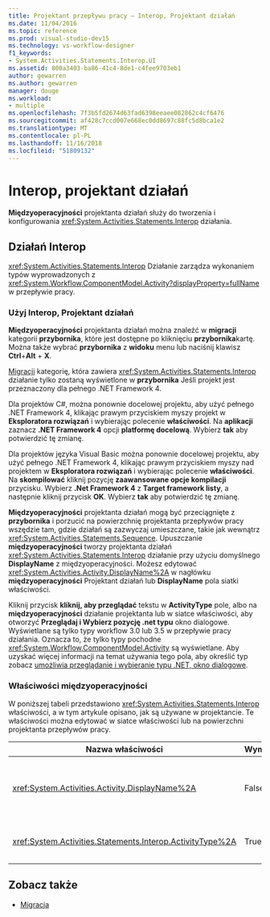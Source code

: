 ```yaml
---
title: Projektant przepływu pracy — Interop, Projektant działań
ms.date: 11/04/2016
ms.topic: reference
ms.prod: visual-studio-dev15
ms.technology: vs-workflow-designer
f1_keywords:
- System.Activities.Statements.Interop.UI
ms.assetid: 800a3403-ba86-41c4-8de1-c4fee9703eb1
author: gewarren
ms.author: gewarren
manager: douge
ms.workload:
- multiple
ms.openlocfilehash: 7f3b5fd2674d63fad6398eeaee082862c4cf6476
ms.sourcegitcommit: af428c7ccd007e668ec0dd8697c88fc5d8bca1e2
ms.translationtype: MT
ms.contentlocale: pl-PL
ms.lasthandoff: 11/16/2018
ms.locfileid: "51809132"
---
```

# <a name="interop-activity-designer"></a>Interop, projektant działań

**Międzyoperacyjności** projektanta działań służy do tworzenia i konfigurowania <xref:System.Activities.Statements.Interop> działania.

## <a name="the-interop-activity"></a>Działań Interop

<xref:System.Activities.Statements.Interop> Działanie zarządza wykonaniem typów wyprowadzonych z <xref:System.Workflow.ComponentModel.Activity?displayProperty=fullName> w przepływie pracy.

### <a name="use-the-interop-activity-designer"></a>Użyj Interop, Projektant działań

**Międzyoperacyjności** projektanta działań można znaleźć w **migracji** kategorii **przybornika**, które jest dostępne po kliknięciu **przybornika**kartę. Można także wybrać **przybornika** z **widoku** menu lub naciśnij klawisz **Ctrl**+**Alt** + **X**.

[Migracji](../workflow-designer/migration-activity-designers.md) kategorię, która zawiera <xref:System.Activities.Statements.Interop> działanie tylko zostaną wyświetlone w **przybornika** Jeśli projekt jest przeznaczony dla pełnego .NET Framework 4.

Dla projektów C#, można ponownie docelowej projektu, aby użyć pełnego .NET Framework 4, klikając prawym przyciskiem myszy projekt w **Eksploratora rozwiązań** i wybierając polecenie **właściwości**. Na **aplikacji** zaznacz **.NET Framework 4** opcji **platformę docelową**. Wybierz **tak** aby potwierdzić tę zmianę.

Dla projektów języka Visual Basic można ponownie docelowej projektu, aby użyć pełnego .NET Framework 4, klikając prawym przyciskiem myszy nad projektem w **Eksploratora rozwiązań** i wybierając polecenie **właściwości**. Na **skompilować** kliknij pozycję **zaawansowane opcje kompilacji** przycisku. Wybierz **.Net Framework 4** z **Target framework listy**, a następnie kliknij przycisk **OK**. Wybierz **tak** aby potwierdzić tę zmianę.

**Międzyoperacyjności** projektanta działań mogą być przeciągnięte z **przybornika** i porzucić na powierzchnię projektanta przepływów pracy wszędzie tam, gdzie działań są zazwyczaj umieszczane, takie jak wewnątrz <xref:System.Activities.Statements.Sequence>. Upuszczanie **międzyoperacyjności** tworzy projektanta działań <xref:System.Activities.Statements.Interop> działanie przy użyciu domyślnego **DisplayName** z międzyoperacyjności. Możesz edytować <xref:System.Activities.Activity.DisplayName%2A> w nagłówku **międzyoperacyjności** Projektant działań lub **DisplayName** pola siatki właściwości.

Kliknij przycisk **kliknij, aby przeglądać** tekstu w **ActivityType** pole, albo na **międzyoperacyjności** działanie projektanta lub w siatce właściwości, aby otworzyć **Przeglądaj i Wybierz pozycję .net typu** okno dialogowe. Wyświetlane są tylko typy workflow 3.0 lub 3.5 w przepływie pracy działania. Oznacza to, że tylko typy pochodne <xref:System.Workflow.ComponentModel.Activity> są wyświetlane. Aby uzyskać więcej informacji na temat używania tego pola, aby określić typ zobacz [umożliwia przeglądanie i wybieranie typu .NET, okno dialogowe](../workflow-designer/browse-and-select-a-dotnet-type-dialog-box.md).

### <a name="the-interop-properties"></a>Właściwości międzyoperacyjności

W poniższej tabeli przedstawiono <xref:System.Activities.Statements.Interop> właściwości, a w tym artykule opisano, jak są używane w projektancie. Te właściwości można edytować w siatce właściwości lub na powierzchni projektanta przepływów pracy.

|Nazwa właściwości|Wymagane|Użycie|
|-|--------------|-|
|<xref:System.Activities.Activity.DisplayName%2A>|False|Przyjazna nazwa <xref:System.Activities.Statements.Interop> działania. Wartość domyślna to **międzyoperacyjności**. Chociaż nazwa wyświetlana nie jest wymagane, zaleca się podać jedną.|
|<xref:System.Activities.Statements.Interop.ActivityType%2A>|True|Określa typ działania zawarte w <xref:System.Activities.Statements.Interop> działania. Ten typ określony muszą pochodzić od <xref:System.Workflow.ComponentModel.Activity>.|

## <a name="see-also"></a>Zobacz także

- [Migracja](../workflow-designer/migration-activity-designers.md)